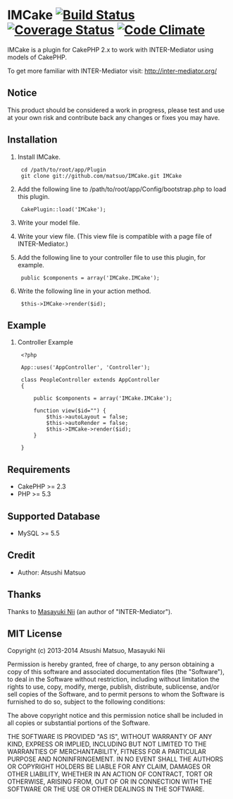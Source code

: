 # IMCake [![Build Status](https://travis-ci.org/matsuo/IMCake.png?branch=master)](https://travis-ci.org/matsuo/IMCake) [![Coverage Status](https://coveralls.io/repos/matsuo/IMCake/badge.png?branch=master)](https://coveralls.io/r/matsuo/IMCake) [![Code Climate](https://codeclimate.com/github/matsuo/IMCake/badges/gpa.svg)](https://codeclimate.com/github/matsuo/IMCake)

IMCake is a plugin for CakePHP 2.x to work with INTER-Mediator using models of CakePHP.

To get more familiar with INTER-Mediator visit: http://inter-mediator.org/

## Notice

This product should be considered a work in progress, please test and use at your own risk and contribute back any changes or fixes you may have.

## Installation

1. Install IMCake.

		cd /path/to/root/app/Plugin
		git clone git://github.com/matsuo/IMCake.git IMCake

2. Add the following line to /path/to/root/app/Config/bootstrap.php to load this plugin.

		CakePlugin::load('IMCake');

3. Write your model file.

4. Write your view file. (This view file is compatible with a page file of INTER-Mediator.)

5. Add the following line to your controller file to use this plugin, for example.

		public $components = array('IMCake.IMCake');

6. Write the following line in your action method.

		$this->IMCake->render($id);

## Example

1. Controller Example

		<?php

		App::uses('AppController', 'Controller');

		class PeopleController extends AppController
		{

		    public $components = array('IMCake.IMCake');

		    function view($id="") {
		        $this->autoLayout = false;
				$this->autoRender = false;
				$this->IMCake->render($id);
		    }

		}

## Requirements

* CakePHP >= 2.3
* PHP >= 5.3

## Supported Database

* MySQL >= 5.5

## Credit

* Author: Atsushi Matsuo

## Thanks

Thanks to [Masayuki Nii](http://msyk.net/) (an author of "INTER-Mediator").

## MIT License

Copyright (c) 2013-2014 Atsushi Matsuo, Masayuki Nii

Permission is hereby granted, free of charge, to any person obtaining a copy of
this software and associated documentation files (the "Software"), to deal in
the Software without restriction, including without limitation the rights to
use, copy, modify, merge, publish, distribute, sublicense, and/or sell copies
of the Software, and to permit persons to whom the Software is furnished to do
so, subject to the following conditions:

The above copyright notice and this permission notice shall be included in all
copies or substantial portions of the Software.

THE SOFTWARE IS PROVIDED "AS IS", WITHOUT WARRANTY OF ANY KIND, EXPRESS OR
IMPLIED, INCLUDING BUT NOT LIMITED TO THE WARRANTIES OF MERCHANTABILITY,
FITNESS FOR A PARTICULAR PURPOSE AND NONINFRINGEMENT. IN NO EVENT SHALL THE
AUTHORS OR COPYRIGHT HOLDERS BE LIABLE FOR ANY CLAIM, DAMAGES OR OTHER
LIABILITY, WHETHER IN AN ACTION OF CONTRACT, TORT OR OTHERWISE, ARISING FROM,
OUT OF OR IN CONNECTION WITH THE SOFTWARE OR THE USE OR OTHER DEALINGS IN THE
SOFTWARE.
